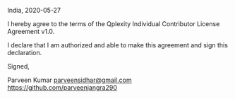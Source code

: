 India, 2020-05-27

I hereby agree to the terms of the Qplexity Individual Contributor License
Agreement v1.0.

I declare that I am authorized and able to make this agreement and sign this
declaration.

Signed,

Parveen Kumar parveensidhar@gmail.com https://github.com/parveenjangra290
